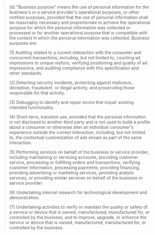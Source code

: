 > (d)  "Business purpose" means the use of personal information for the business's or a service provider's operational purposes, or other notified purposes, provided that the use of personal information shall be reasonably necessary and proportionate to achieve the operational purpose for which the personal information was collected or processed or for another operational purpose that is compatible with the context in which the personal information was collected.  Business purposes are:
>
> (1)  Auditing related to a current interaction with the consumer and concurrent transactions, including, but not limited to, counting ad impressions to unique visitors, verifying positioning and quality of ad impressions, and auditing compliance with this specification and other standards.
>
> (2)  Detecting security incidents, protecting against malicious, deceptive, fraudulent, or illegal activity, and prosecuting those responsible for that activity.
>
> (3)  Debugging to identify and repair errors that impair existing intended functionality.
>
> (4)  Short-term, transient use, provided that the personal information is not disclosed to another third party and is not used to build a profile about a consumer or otherwise alter an individual consumer's experience outside the current interaction, including, but not limited to, the contextual customization of ads shown as part of the same interaction.
>
> (5)  Performing services on behalf of the business or service provider, including maintaining or servicing accounts, providing customer service, processing or fulfilling orders and transactions, verifying customer information, processing payments, providing financing, providing advertising or marketing services, providing analytic services, or providing similar services on behalf of the business or service provider.
>
> (6)  Undertaking internal research for technological development and demonstration.
>
> (7)  Undertaking activities to verify or maintain the quality or safety of a service or device that is owned, manufactured, manufactured for, or controlled by the business, and to improve, upgrade, or enhance the service or device that is owned, manufactured, manufactured for, or controlled by the business.
